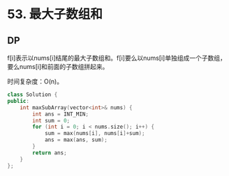 # 53. 最大子数组和

## DP

f[i]表示以nums[i]结尾的最大子数组和。f[i]要么以nums[i]单独组成一个子数组，要么nums[i]和前面的子数组拼起来。

时间复杂度：O(n)。

```cpp
class Solution {
public:
    int maxSubArray(vector<int>& nums) {
        int ans = INT_MIN;
        int sum = 0;
        for (int i = 0; i < nums.size(); i++) {
            sum = max(nums[i], nums[i]+sum);
            ans = max(ans, sum);
        }
        return ans;
    }
};
```